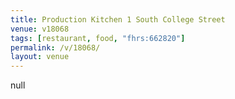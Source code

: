 ```yaml
---
title: Production Kitchen 1 South College Street
venue: v18068
tags: [restaurant, food, "fhrs:662820"]
permalink: /v/18068/
layout: venue
---
```

null